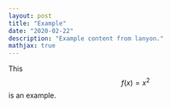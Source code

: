 ```yaml
---
layout: post
title: "Example"
date: "2020-02-22"
description: "Example content from lanyon."
mathjax: true
---
```


This $$f(x) = x^2$$ is an example.
